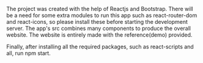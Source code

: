 The project was created with the help of Reactjs and Bootstrap.
There will be a need for some extra modules to run this app such as react-router-dom and react-icons, so please install these before starting the development server.
The app's src combines many components to produce the overall website.
The website is entirely made with the reference(demo) provided.

Finally, after installing all the required packages, such as react-scripts and all, run npm start.
